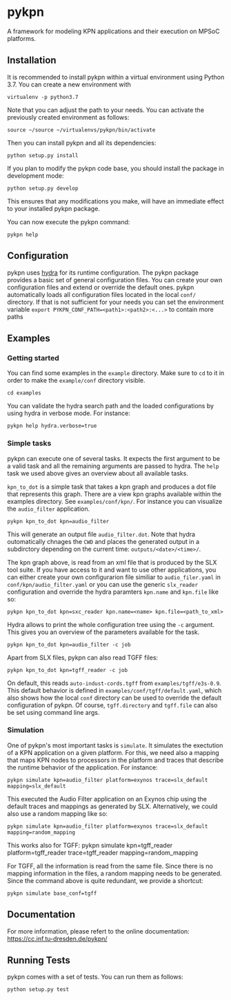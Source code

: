 pykpn
=====

A framework for modeling KPN applications and their execution on MPSoC
platforms.

Installation
------------

It is recommended to install pykpn within a virtual environment using Python
3.7. You can create a new environment with
```
virtualenv -p python3.7
```
Note that you can adjust the path to your needs. You can activate the previously created environment as follows:
```
source ~/source ~/virtualenvs/pykpn/bin/activate
```

Then you can install pykpn and all its dependencies:
```
python setup.py install
```

If you plan to modify the pykpn code base, you should install the package in
development mode:
```
python setup.py develop
```

This ensures that any modifications you make, will have an immediate effect to
your installed pykpn package.

You can now execute the pykpn command:
```
pykpn help
```

Configuration
-------------

pykpn uses [hydra](https://hydra.cc/) for its runtime configuration. The pykpn
package provides a basic set of general configuration files.
You can create your own configuration files and extend or override the default
ones. pykpn automatically loads all configuration files located in the local `conf/` directory. If that is not sufficient for your needs you can set the environment variable `export PYKPN_CONF_PATH=<path1>:<path2>:<...>` to contain more paths

Examples
--------

### Getting started

You can find some examples in the `example` directory. Make sure to `cd` to it in order to make the `example/conf` directory visible.
```
cd examples
```

You can validate the hydra search path and the loaded configurations by using
hydra in verbose mode. For instance:
```
pykpn help hydra.verbose=true
```

### Simple tasks

pykpn can execute one of several tasks. It expects the first argument to be a
valid task and all the remaining arguments are passed to hydra.  The `help`
task we used above gives an overview about all available tasks.

`kpn_to_dot` is a simple task that takes a kpn graph and produces a dot file
that represents this graph. There are a view kpn graphs available within the examples directory. See `examples/conf/kpn/`. For instance you can visualize the `audio_filter` application.
```
pykpn kpn_to_dot kpn=audio_filter
```

This will generate an output file `audio_filter.dot`. Note that hydra
outomatically chnages the `CWD` and places the generated output in a
subdirctory depending on the current time: `outputs/<date>/<time>/`.

The kpn graph above, is read from an xml file that is produced by the SLX tool
suite. If you have access to it and want to use other applications, you can
either create your own configurarion file similiar to `audio_filer.yaml` in
`conf/kpn/audio_filter.yaml` or you can use the generic `slx_reader`
configuration and override the hydra paramters
`kpn.name` and `kpn.file` like so:
```
pykpn kpn_to_dot kpn=sxc_reader kpn.name=<name> kpn.file=<path_to_xml>
```

Hydra allows to print the whole configuration tree using the `-c`
argument. This gives you an overview of the parameters available for the task.
```
pykpn kpn_to_dot kpn=audio_filter -c job
```

Apart from SLX files, pykpn can also read TGFF files:
```
pykpn kpn_to_dot kpn=tgff_reader -c job
```

On default, this reads `auto-indust-cords.tgff` from `examples/tgff/e3s-0.9`.
This default behavior is defined in `examples/conf/tgff/default.yaml`, which
also shows how the local `conf` directory can be used to override the default
configuration of pykpn. Of course, `tgff.directory` and `tgff.file` can also be
set using command line args.

### Simulation

One of pykpn's most important tasks is `simulate`. It simulates the exectution
of a KPN application on a given platform. For this, we need also a mapping
that maps KPN nodes to processors in the platform and traces that describe
the runtime behavior of the application. For instance:
```
pykpn simulate kpn=audio_filter platform=exynos trace=slx_default mapping=slx_default
```

This executed the Audio Filter application on an Exynos chip using the default traces and mappings as generated by SLX. Alternatively, we could also use a random mapping like so:

```
pykpn simulate kpn=audio_filter platform=exynos trace=slx_default mapping=random_mapping
```

This works also for TGFF:
pykpn simulate kpn=tgff_reader platform=tgff_reader trace=tgff_reader mapping=random_mapping

For TGFF, all the information is read from the same file. Since there is no
mapping information in the files, a random mapping needs to be generated. Since
the command above is quite redundant, we provide a shortcut:
```
pykpn simulate base_conf=tgff
```

Documentation
-------------

For more information, please refert to the online documentation:
https://cc.inf.tu-dresden.de/pykpn/

Running Tests
-------------

pykpn comes with a set of tests. You can run them as follows:
```
python setup.py test
```
